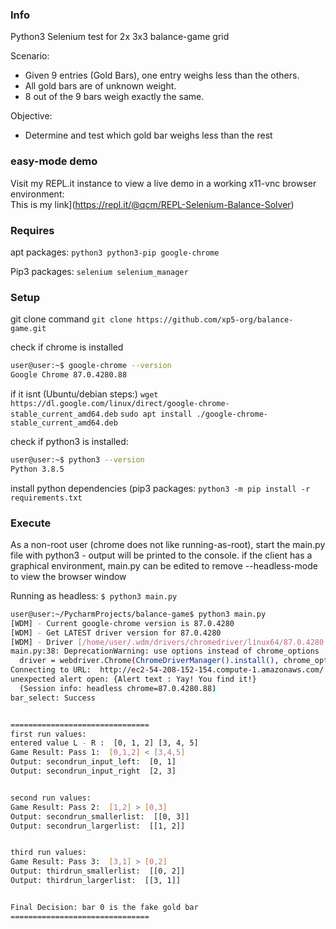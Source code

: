 ### Info
Python3 Selenium test for 2x 3x3 balance-game grid

Scenario: 
- Given 9 entries (Gold Bars), one entry weighs less than the others. 
- All gold bars are of unknown weight. 
- 8 out of the 9 bars weigh exactly the same. 


Objective: 
- Determine and test which gold bar weighs less than the rest

### easy-mode demo
Visit my REPL.it instance to view a live demo in a working x11-vnc browser environment:  
This is my link](https://repl.it/@qcm/REPL-Selenium-Balance-Solver)



### Requires

apt packages:
`python3
python3-pip
google-chrome`

Pip3 packages:
`selenium
selenium_manager`


### Setup

git clone command
`git clone https://github.com/xp5-org/balance-game.git`

check if chrome is installed
```bash
user@user:~$ google-chrome --version
Google Chrome 87.0.4280.88 
```

if it isnt  (Ubuntu/debian steps:)
`wget https://dl.google.com/linux/direct/google-chrome-stable_current_amd64.deb`
`sudo apt install ./google-chrome-stable_current_amd64.deb`

check if python3 is installed:
```bash
user@user:~$ python3 --version
Python 3.8.5
```

install python dependencies (pip3 packages:
`python3 -m pip install -r requirements.txt`


### Execute
As a non-root user (chrome does not like running-as-root), start the main.py file with python3 - output will be printed to the console.  if the client has a graphical environment, main.py can be edited to remove --headless-mode to view the browser window 

Running as headless: 
`$ python3 main.py`


```bash
user@user:~/PycharmProjects/balance-game$ python3 main.py
[WDM] - Current google-chrome version is 87.0.4280
[WDM] - Get LATEST driver version for 87.0.4280
[WDM] - Driver [/home/user/.wdm/drivers/chromedriver/linux64/87.0.4280.88/chromedriver] found in cache
main.py:38: DeprecationWarning: use options instead of chrome_options
  driver = webdriver.Chrome(ChromeDriverManager().install(), chrome_options=chrome_options)
Connecting to URL:  http://ec2-54-208-152-154.compute-1.amazonaws.com/
unexpected alert open: {Alert text : Yay! You find it!}
  (Session info: headless chrome=87.0.4280.88)
bar_select: Success


===============================
first run values:
entered value L - R :  [0, 1, 2] [3, 4, 5]
Game Result: Pass 1:  [0,1,2] < [3,4,5]
Output: secondrun_input_left:  [0, 1]
Output: secondrun_input_right  [2, 3]


second run values:
Game Result: Pass 2:  [1,2] > [0,3]
Output: secondrun_smallerlist:  [[0, 3]]
Output: secondrun_largerlist:  [[1, 2]]


third run values:
Game Result: Pass 3:  [3,1] > [0,2]
Output: thirdrun_smallerlist:  [[0, 2]]
Output: thirdrun_largerlist:  [[3, 1]]


Final Decision: bar 0 is the fake gold bar
===============================

```


